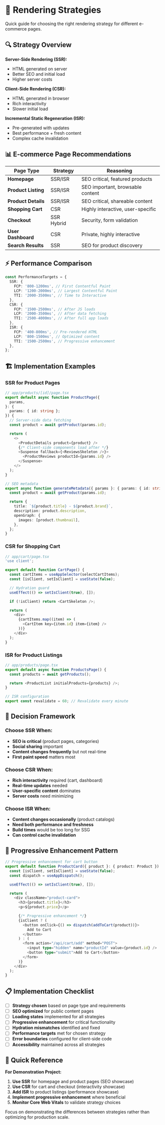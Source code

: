 # 🎨 Rendering Strategies

Quick guide for choosing the right rendering strategy for different e-commerce pages.

## 🔍 Strategy Overview

**Server-Side Rendering (SSR):**

- HTML generated on server
- Better SEO and initial load
- Higher server costs

**Client-Side Rendering (CSR):**

- HTML generated in browser
- Rich interactivity
- Slower initial load

**Incremental Static Regeneration (ISR):**

- Pre-generated with updates
- Best performance + fresh content
- Complex cache invalidation

## 📊 E-commerce Page Recommendations

| Page Type           | Strategy   | Reasoning                         |
| ------------------- | ---------- | --------------------------------- |
| **Homepage**        | SSR/ISR    | SEO critical, featured products   |
| **Product Listing** | SSR/ISR    | SEO important, browsable content  |
| **Product Details** | SSR/ISR    | SEO critical, shareable content   |
| **Shopping Cart**   | CSR        | Highly interactive, user-specific |
| **Checkout**        | SSR Hybrid | Security, form validation         |
| **User Dashboard**  | CSR        | Private, highly interactive       |
| **Search Results**  | SSR        | SEO for product discovery         |

## ⚡ Performance Comparison

```typescript
const PerformanceTargets = {
  SSR: {
    FCP: '800-1200ms', // First Contentful Paint
    LCP: '1200-2000ms', // Largest Contentful Paint
    TTI: '2000-3500ms', // Time to Interactive
  },
  CSR: {
    FCP: '1500-2500ms', // After JS loads
    LCP: '2000-3500ms', // After data fetching
    TTI: '2500-4000ms', // After full app loads
  },
  ISR: {
    FCP: '400-800ms', // Pre-rendered HTML
    LCP: '800-1500ms', // Optimized content
    TTI: '1500-2500ms', // Progressive enhancement
  },
};
```

## 🏗️ Implementation Examples

### SSR for Product Pages

```typescript
// app/products/[id]/page.tsx
export default async function ProductPage({
  params,
}: {
  params: { id: string };
}) {
  // Server-side data fetching
  const product = await getProduct(params.id);

  return (
    <>
      <ProductDetails product={product} />
      {/* Client-side components load after */}
      <Suspense fallback={<ReviewsSkeleton />}>
        <ProductReviews productId={params.id} />
      </Suspense>
    </>
  );
}

// SEO metadata
export async function generateMetadata({ params }: { params: { id: string } }) {
  const product = await getProduct(params.id);

  return {
    title: `${product.title} - ${product.brand}`,
    description: product.description,
    openGraph: {
      images: [product.thumbnail],
    },
  };
}
```

### CSR for Shopping Cart

```typescript
// app/cart/page.tsx
'use client';

export default function CartPage() {
  const cartItems = useAppSelector(selectCartItems);
  const [isClient, setIsClient] = useState(false);

  // Hydration guard
  useEffect(() => setIsClient(true), []);

  if (!isClient) return <CartSkeleton />;

  return (
    <div>
      {cartItems.map((item) => (
        <CartItem key={item.id} item={item} />
      ))}
    </div>
  );
}
```

### ISR for Product Listings

```typescript
// app/products/page.tsx
export default async function ProductsPage() {
  const products = await getProducts();

  return <ProductList initialProducts={products} />;
}

// ISR configuration
export const revalidate = 60; // Revalidate every minute
```

## 🎯 Decision Framework

### Choose SSR When:

- **SEO is critical** (product pages, categories)
- **Social sharing** important
- **Content changes frequently** but not real-time
- **First paint speed** matters most

### Choose CSR When:

- **Rich interactivity** required (cart, dashboard)
- **Real-time updates** needed
- **User-specific content** dominates
- **Server costs** need minimizing

### Choose ISR When:

- **Content changes occasionally** (product catalogs)
- **Need both performance and freshness**
- **Build times** would be too long for SSG
- **Can control cache invalidation**

## 🔧 Progressive Enhancement Pattern

```typescript
// Progressive enhancement for cart button
export default function ProductCard({ product }: { product: Product }) {
  const [isClient, setIsClient] = useState(false);
  const dispatch = useAppDispatch();

  useEffect(() => setIsClient(true), []);

  return (
    <div className="product-card">
      <h3>{product.title}</h3>
      <p>${product.price}</p>

      {/* Progressive enhancement */}
      {isClient ? (
        <button onClick={() => dispatch(addToCart(product))}>
          Add to Cart
        </button>
      ) : (
        <form action="/api/cart/add" method="POST">
          <input type="hidden" name="productId" value={product.id} />
          <button type="submit">Add to Cart</button>
        </form>
      )}
    </div>
  );
}
```

## 📋 Implementation Checklist

- [ ] **Strategy chosen** based on page type and requirements
- [ ] **SEO optimized** for public content pages
- [ ] **Loading states** implemented for all strategies
- [ ] **Progressive enhancement** for critical functionality
- [ ] **Hydration mismatches** identified and fixed
- [ ] **Performance targets** met for chosen strategy
- [ ] **Error boundaries** configured for client-side code
- [ ] **Accessibility** maintained across all strategies

## 🎯 Quick Reference

**For Demonstration Project:**

1. **Use SSR** for homepage and product pages (SEO showcase)
2. **Use CSR** for cart and checkout (interactivity showcase)
3. **Add ISR** to product listings (performance showcase)
4. **Implement progressive enhancement** where beneficial
5. **Monitor Core Web Vitals** to validate strategy choices

Focus on demonstrating the differences between strategies rather than optimizing for production scale.
